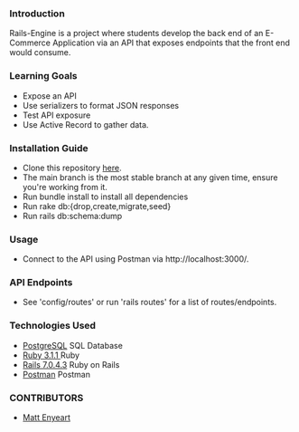 ### Introduction
Rails-Engine is a project where students develop the back end of an E-Commerce Application via an API that exposes endpoints that the front end would consume. 

### Learning Goals
* Expose an API
* Use serializers to format JSON responses
* Test API exposure
* Use Active Record to gather data.

### Installation Guide
* Clone this repository [here](https://github.com/menyeart/rails-engine).
* The main branch is the most stable branch at any given time, ensure you're working from it.
* Run bundle install to install all dependencies
* Run rake db:{drop,create,migrate,seed}
* Run rails db:schema:dump

### Usage
* Connect to the API using Postman via http://localhost:3000/.

### API Endpoints
* See 'config/routes' or run 'rails routes' for a list of routes/endpoints.

### Technologies Used
* [PostgreSQL](/https://www.postgresql.org/) SQL Database
* [Ruby 3.1.1 ](https://www.ruby-lang.org/en/news/2022/02/18/ruby-3-1-1-released/) Ruby
* [Rails 7.0.4.3](https://rubyonrails.org/) Ruby on Rails
* [Postman](https://www.postman.com/) Postman

### CONTRIBUTORS
* [Matt Enyeart](https://github.com/menyeart)